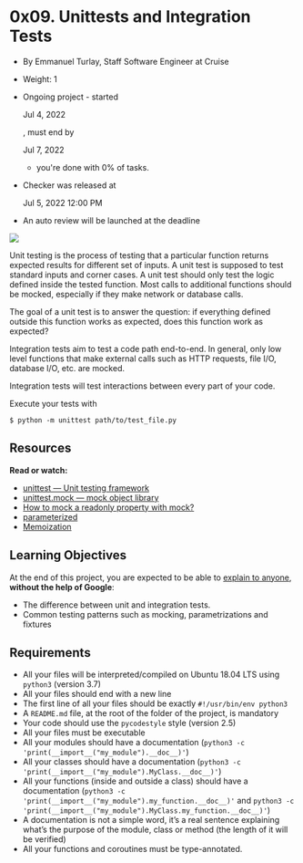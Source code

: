 # 0x09. Unittests and Integration Tests

-   By Emmanuel Turlay, Staff Software Engineer at Cruise
-   Weight: 1
-   Ongoing project - started
    
    Jul 4, 2022
    
    , must end by
    
    Jul 7, 2022
    
    - you're done with  0% of tasks.
-   Checker was released at
    
    Jul 5, 2022 12:00 PM
    
-   An auto review will be launched at the deadline

![](https://holbertonintranet.s3.amazonaws.com/uploads/medias/2020/1/f088970b450e82c881ea.gif?X-Amz-Algorithm=AWS4-HMAC-SHA256&X-Amz-Credential=AKIARDDGGGOU5BHMTQX4%2F20220707%2Fus-east-1%2Fs3%2Faws4_request&X-Amz-Date=20220707T012802Z&X-Amz-Expires=86400&X-Amz-SignedHeaders=host&X-Amz-Signature=27c221b75d1c5d183ce17fccbda2f000679ca7fec4f188829e52f6366bb5d4a9)

Unit testing is the process of testing that a particular function returns expected results for different set of inputs. A unit test is supposed to test standard inputs and corner cases. A unit test should only test the logic defined inside the tested function. Most calls to additional functions should be mocked, especially if they make network or database calls.

The goal of a unit test is to answer the question: if everything defined outside this function works as expected, does this function work as expected?

Integration tests aim to test a code path end-to-end. In general, only low level functions that make external calls such as HTTP requests, file I/O, database I/O, etc. are mocked.

Integration tests will test interactions between every part of your code.

Execute your tests with

```
$ python -m unittest path/to/test_file.py

```

## Resources

**Read or watch:**

-   [unittest — Unit testing framework](https://intranet.hbtn.io/rltoken/CZk1PZz753_Dz-0IoyGiyA "unittest — Unit testing framework")
-   [unittest.mock — mock object library](https://intranet.hbtn.io/rltoken/QEQFuhCQnu--N3p-K2jL2Q "unittest.mock — mock object library")
-   [How to mock a readonly property with mock?](https://intranet.hbtn.io/rltoken/jPX7moqAyFOKcP-Es1R5LQ "How to mock a readonly property with mock?")
-   [parameterized](https://intranet.hbtn.io/rltoken/GkU3bOnYHUtRWGSKmuSQyg "parameterized")
-   [Memoization](https://intranet.hbtn.io/rltoken/bdcbwegwwMOr1QZJIwAMsw "Memoization")

## Learning Objectives

At the end of this project, you are expected to be able to  [explain to anyone](https://intranet.hbtn.io/rltoken/LMaEfCNZ2jyu0T6ng3GOgA "explain to anyone"),  **without the help of Google**:

-   The difference between unit and integration tests.
-   Common testing patterns such as mocking, parametrizations and fixtures

## Requirements

-   All your files will be interpreted/compiled on Ubuntu 18.04 LTS using  `python3`  (version 3.7)
-   All your files should end with a new line
-   The first line of all your files should be exactly  `#!/usr/bin/env python3`
-   A  `README.md`  file, at the root of the folder of the project, is mandatory
-   Your code should use the  `pycodestyle`  style (version 2.5)
-   All your files must be executable
-   All your modules should have a documentation (`python3 -c 'print(__import__("my_module").__doc__)'`)
-   All your classes should have a documentation (`python3 -c 'print(__import__("my_module").MyClass.__doc__)'`)
-   All your functions (inside and outside a class) should have a documentation (`python3 -c 'print(__import__("my_module").my_function.__doc__)'`  and  `python3 -c 'print(__import__("my_module").MyClass.my_function.__doc__)'`)
-   A documentation is not a simple word, it’s a real sentence explaining what’s the purpose of the module, class or method (the length of it will be verified)
-   All your functions and coroutines must be type-annotated.